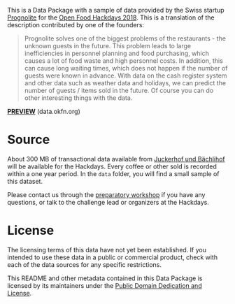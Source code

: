 This is a Data Package with a sample of data provided by the Swiss startup [Prognolite](http://www.prognolite.ch) for the [Open Food Hackdays 2018](http://food.opendata.ch). This is a translation of the description contributed by one of the founders:

> Prognolite solves one of the biggest problems of the restaurants - the unknown guests in the future. This problem leads to large inefficiencies in personnel planning and food purchasing, which causes a lot of food waste and high personnel costs. In addition, this can cause long waiting times, which does not happen if the number of guests were known in advance. With data on the cash register system and other data such as weather data and holidays, we can predict the number of guests / items sold in the future. Of course you can do other interesting things with the data.

**[PREVIEW](http://data.okfn.org/tools/view?url=https://raw.github.com/foodopendata/prognolite-sample/master/datapackage.json)** (data.okfn.org)

# Source

About 300 MB of transactional data available from [Juckerhof und Bächlihof](http://www.juckerfarm.ch) will be available for the Hackdays. Every coffee or other sold is recorded within a one year period. In the `data` folder, you will find a small sample of this dataset.

Please contact us through the [preparatory workshop](https://schoolofdata-ch.github.io/2018/01/01/Food-Data-Expedition.html) if you have any questions, or talk to the challenge lead or organizers at the Hackdays.

# License

The licensing terms of this data have not yet been established. If you intended to use these data in a public or commercial product, check with each of the data sources for any specific restrictions.

This README and other metadata contained in this Data Package is licensed by its maintainers under the [Public Domain Dedication and License](https://opendatacommons.org/licenses/pddl/1-0/).
